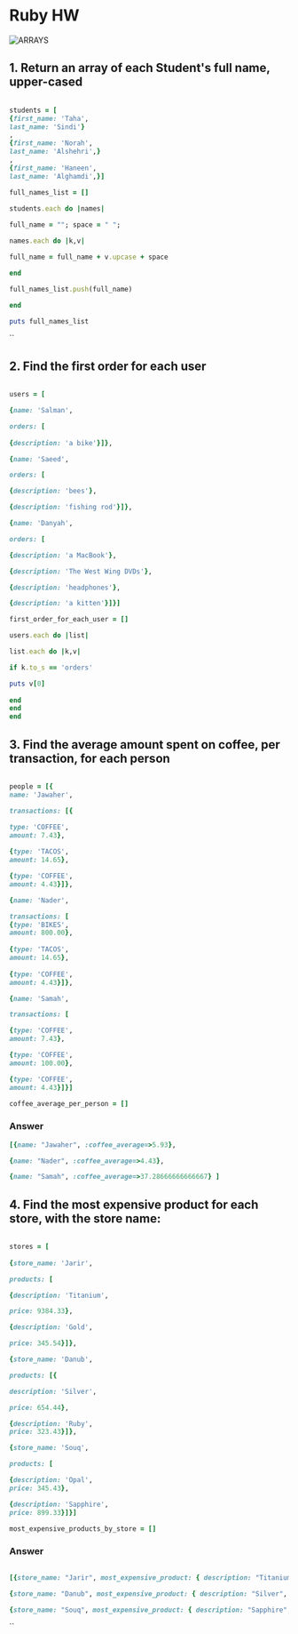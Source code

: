 # Ruby HW

![ARRAYS](https://encrypted-tbn0.gstatic.com/images?q=tbn:ANd9GcQVWBMdo6Ac3moY3tPnzMsFVnOscOR03SxkZ4sPGGhsWoQrYMPZ9g)

## 1. Return an array of each Student's full name, upper-cased

```rb

students = [
{first_name: 'Taha',
last_name: 'Sindi'}
,
{first_name: 'Norah',
last_name: 'Alshehri',}
,
{first_name: 'Haneen',
last_name: 'Alghamdi',}]

full_names_list = []

students.each do |names|
    
full_name = ""; space = " ";

names.each do |k,v|

full_name = full_name + v.upcase + space

end

full_names_list.push(full_name)

end

puts full_names_list

```
``
## 2. Find the first order for each user

```rb

users = [

{name: 'Salman',

orders: [
    
{description: 'a bike'}]},

{name: 'Saeed',

orders: [

{description: 'bees'},

{description: 'fishing rod'}]},

{name: 'Danyah',

orders: [

{description: 'a MacBook'},

{description: 'The West Wing DVDs'},

{description: 'headphones'},

{description: 'a kitten'}]}]

first_order_for_each_user = []

users.each do |list|

list.each do |k,v|

if k.to_s == 'orders' 

puts v[0]
    
end
end
end

```

## 3. Find the average amount spent on coffee, per transaction, for each person

```rb

people = [{
name: 'Jawaher',

transactions: [{

type: 'COFFEE',
amount: 7.43},
          
{type: 'TACOS',
amount: 14.65},

{type: 'COFFEE',
amount: 4.43}]},

{name: 'Nader',

transactions: [
{type: 'BIKES',
amount: 800.00},
          
{type: 'TACOS', 
amount: 14.65},
          
{type: 'COFFEE',
amount: 4.43}]},

{name: 'Samah',

transactions: [

{type: 'COFFEE',
amount: 7.43},

{type: 'COFFEE',
amount: 100.00},

{type: 'COFFEE',
amount: 4.43}]}]

coffee_average_per_person = []

```

### Answer

```rb
[{name: "Jawaher", :coffee_average=>5.93}, 

{name: "Nader", :coffee_average=>4.43}, 

{name: "Samah", :coffee_average=>37.28666666666667} ]

```

## 4. Find the most expensive product for each store, with the store name:

```rb

stores = [
    
{store_name: 'Jarir',

products: [

{description: 'Titanium',

price: 9384.33},

{description: 'Gold',

price: 345.54}]},

{store_name: 'Danub',

products: [{

description: 'Silver',

price: 654.44},

{description: 'Ruby',
price: 323.43}]},

{store_name: 'Souq',

products: [

{description: 'Opal',
price: 345.43},

{description: 'Sapphire',
price: 899.33}]}]

most_expensive_products_by_store = []

```

### Answer

```rb

[{store_name: "Jarir", most_expensive_product: { description: "Titanium", price: 9384.33}},

{store_name: "Danub", most_expensive_product: { description: "Silver", price: 654.44}},

{store_name: "Souq", most_expensive_product: { description: "Sapphire", price: 899.33}}]

```
``